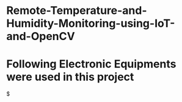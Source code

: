 # Remote-Temperature-and-Humidity-Monitoring-using-IoT-and-OpenCV
# Following Electronic Equipments were used in this project
$
